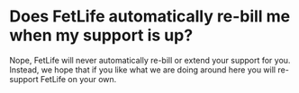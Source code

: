 # Does FetLife automatically re-bill me when my support is up?

Nope, FetLife will never automatically re-bill or extend your support for you. Instead, we hope that if you like what we are doing around here you will re-support FetLife on your own.
